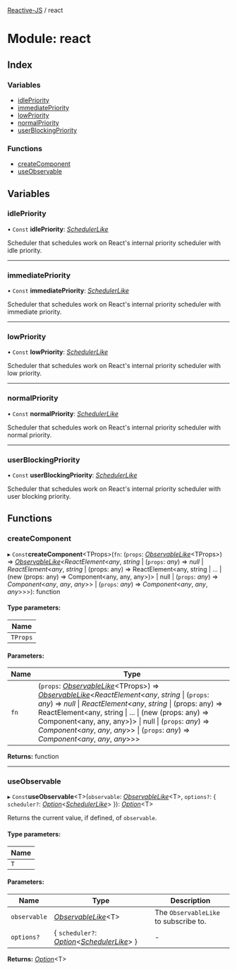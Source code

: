 [Reactive-JS](../README.md) / react

# Module: react

## Index

### Variables

* [idlePriority](react.md#idlepriority)
* [immediatePriority](react.md#immediatepriority)
* [lowPriority](react.md#lowpriority)
* [normalPriority](react.md#normalpriority)
* [userBlockingPriority](react.md#userblockingpriority)

### Functions

* [createComponent](react.md#createcomponent)
* [useObservable](react.md#useobservable)

## Variables

### idlePriority

• `Const` **idlePriority**: [*SchedulerLike*](../interfaces/scheduler.schedulerlike.md)

Scheduler that schedules work on React's internal priority scheduler with idle priority.

___

### immediatePriority

• `Const` **immediatePriority**: [*SchedulerLike*](../interfaces/scheduler.schedulerlike.md)

Scheduler that schedules work on React's internal priority scheduler with immediate priority.

___

### lowPriority

• `Const` **lowPriority**: [*SchedulerLike*](../interfaces/scheduler.schedulerlike.md)

Scheduler that schedules work on React's internal priority scheduler with low priority.

___

### normalPriority

• `Const` **normalPriority**: [*SchedulerLike*](../interfaces/scheduler.schedulerlike.md)

Scheduler that schedules work on React's internal priority scheduler with normal priority.

___

### userBlockingPriority

• `Const` **userBlockingPriority**: [*SchedulerLike*](../interfaces/scheduler.schedulerlike.md)

Scheduler that schedules work on React's internal priority scheduler with user blocking priority.

## Functions

### createComponent

▸ `Const`**createComponent**<TProps\>(`fn`: (`props`: [*ObservableLike*](../interfaces/observable.observablelike.md)<TProps\>) => [*ObservableLike*](../interfaces/observable.observablelike.md)<*ReactElement*<*any*, *string* \| (`props`: *any*) => *null* \| *ReactElement*<*any*, *string* \| (props: any) =\> ReactElement<any, string \| ... \| (new (props: any) =\> Component<any, any, any\>)\> \| null \| (`props`: *any*) => *Component*<*any*, *any*, *any*\>\> \| (`props`: *any*) => *Component*<*any*, *any*, *any*\>\>\>): function

#### Type parameters:

Name |
------ |
`TProps` |

#### Parameters:

Name | Type |
------ | ------ |
`fn` | (`props`: [*ObservableLike*](../interfaces/observable.observablelike.md)<TProps\>) => [*ObservableLike*](../interfaces/observable.observablelike.md)<*ReactElement*<*any*, *string* \| (`props`: *any*) => *null* \| *ReactElement*<*any*, *string* \| (props: any) =\> ReactElement<any, string \| ... \| (new (props: any) =\> Component<any, any, any\>)\> \| null \| (`props`: *any*) => *Component*<*any*, *any*, *any*\>\> \| (`props`: *any*) => *Component*<*any*, *any*, *any*\>\>\> |

**Returns:** function

___

### useObservable

▸ `Const`**useObservable**<T\>(`observable`: [*ObservableLike*](../interfaces/observable.observablelike.md)<T\>, `options?`: { `scheduler?`: [*Option*](option.md#option)<[*SchedulerLike*](../interfaces/scheduler.schedulerlike.md)\>  }): [*Option*](option.md#option)<T\>

Returns the current value, if defined, of `observable`.

#### Type parameters:

Name |
------ |
`T` |

#### Parameters:

Name | Type | Description |
------ | ------ | ------ |
`observable` | [*ObservableLike*](../interfaces/observable.observablelike.md)<T\> | The `ObservableLike` to subscribe to.   |
`options?` | { `scheduler?`: [*Option*](option.md#option)<[*SchedulerLike*](../interfaces/scheduler.schedulerlike.md)\>  } | - |

**Returns:** [*Option*](option.md#option)<T\>
